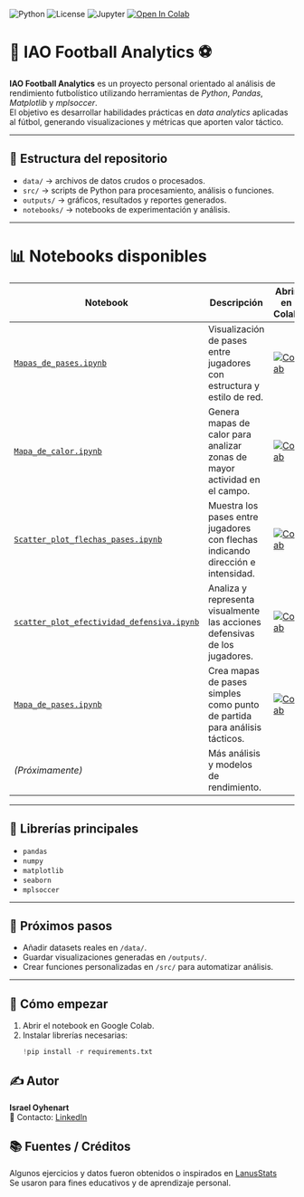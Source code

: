 
![Python](https://img.shields.io/badge/python-3.12-blue)
![License](https://img.shields.io/badge/license-MIT-green)
![Jupyter](https://img.shields.io/badge/Jupyter-Notebook-orange?logo=jupyter)
[![Open In Colab](https://colab.research.google.com/assets/colab-badge.svg)](https://colab.research.google.com/github/TU_USUARIO/IAO-Football-Analytics/blob/main/notebooks/Scatter_plot_flechas_pases.ipynb)

# 🧠 IAO Football Analytics ⚽

**IAO Football Analytics** es un proyecto personal orientado al análisis de rendimiento futbolístico utilizando herramientas de *Python*, *Pandas*, *Matplotlib* y *mplsoccer*.  
El objetivo es desarrollar habilidades prácticas en *data analytics* aplicadas al fútbol, generando visualizaciones y métricas que aporten valor táctico.

---

## 📁 Estructura del repositorio

- `data/` → archivos de datos crudos o procesados.  
- `src/` → scripts de Python para procesamiento, análisis o funciones.  
- `outputs/` → gráficos, resultados y reportes generados.  
- `notebooks/` → notebooks de experimentación y análisis.

---

# 📊 Notebooks disponibles

| Notebook | Descripción | Abrir en Colab |
|-----------|-------------|----------------|
| [`Mapas_de_pases.ipynb`](notebooks/Mapas_de_pases.ipynb) | Visualización de pases entre jugadores con estructura y estilo de red. | [![Colab](https://colab.research.google.com/assets/colab-badge.svg)](https://colab.research.google.com/github/oyhenart/IAO-Football-Analytics/blob/main/notebooks/Mapas_de_pases.ipynb) |
| [`Mapa_de_calor.ipynb`](notebooks/Mapa_de_calor.ipynb) | Genera mapas de calor para analizar zonas de mayor actividad en el campo. | [![Colab](https://colab.research.google.com/assets/colab-badge.svg)](https://colab.research.google.com/github/oyhenart/IAO-Football-Analytics/blob/main/notebooks/Mapa_de_calor.ipynb) |
| [`Scatter_plot_flechas_pases.ipynb`](notebooks/Scatter_plot_flechas_pases.ipynb) | Muestra los pases entre jugadores con flechas indicando dirección e intensidad. | [![Colab](https://colab.research.google.com/assets/colab-badge.svg)](https://colab.research.google.com/github/oyhenart/IAO-Football-Analytics/blob/main/notebooks/Scatter_plot_flechas_pases.ipynb) |
| [`scatter_plot_efectividad_defensiva.ipynb`](notebooks/scatter_plot_efectividad_defensiva.ipynb) | Analiza y representa visualmente las acciones defensivas de los jugadores. | [![Colab](https://colab.research.google.com/assets/colab-badge.svg)](https://colab.research.google.com/github/oyhenart/IAO-Football-Analytics/blob/main/notebooks/scatter_plot_efectividad_defensiva.ipynb) |
| [`Mapa_de_pases.ipynb`](notebooks/Mapa_de_pases.ipynb) | Crea mapas de pases simples como punto de partida para análisis tácticos. | [![Colab](https://colab.research.google.com/assets/colab-badge.svg)](https://colab.research.google.com/github/oyhenart/IAO-Football-Analytics/blob/main/notebooks/Mapa_de_pases.ipynb) |
| *(Próximamente)* | Más análisis y modelos de rendimiento. |

---

## 🧩 Librerías principales
- `pandas`  
- `numpy`  
- `matplotlib`  
- `seaborn`  
- `mplsoccer`

---

## 🚀 Próximos pasos
- Añadir datasets reales en `/data/`.
- Guardar visualizaciones generadas en `/outputs/`.
- Crear funciones personalizadas en `/src/` para automatizar análisis.

---

## 🚀 Cómo empezar

1. Abrir el notebook en Google Colab.  
2. Instalar librerías necesarias:
   ```python
   !pip install -r requirements.txt
   
## ✍️ Autor
**Israel Oyhenart**  
📧 Contacto: [LinkedIn](https:www.linkedin.com/in/israel-oyhenart/)

## 📚 Fuentes / Créditos

Algunos ejercicios y datos fueron obtenidos o inspirados en [LanusStats](https://linktr.ee/lanusstats)  
Se usaron para fines educativos y de aprendizaje personal.
